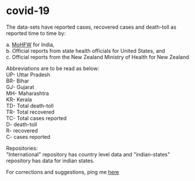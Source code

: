 # covid-19

The data-sets have reported cases, recovered cases and death-toll as reported time to time by: 
 
a. [MoHFW](https://www.mohfw.gov.in) for India,\
b. Official reports from state health officials for United States, and\
c. Official reports from the New Zealand Ministry of Health for New Zealand


Abbreviations are to be read as below:\
UP- Uttar Pradesh\
BR- Bihar\
GJ- Gujarat\
MH- Maharashtra\
KR- Kerala\
TD- Total death-toll\
TR- Total recovered\
TC- Total cases reported\
D- death-toll\
R- recovered\
C- cases reported

Repositories:\
"International" repository has country level data and "indian-states" repository has data for indian states.

For corrections and suggestions, ping me [here](http://satyamdwivedi.com)
